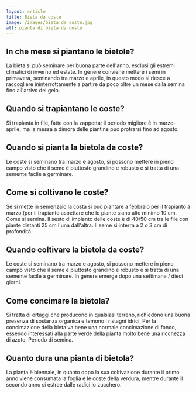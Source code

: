 ```yaml
---
layout: article
title: Bieta da coste
image: /images/bieta da coste.jpg
alt: pianta di bieta da coste
---
```


## In che mese si piantano le bietole?

La bieta si può seminare per buona parte dell'anno, esclusi gli estremi climatici di inverno ed estate. In genere conviene mettere i semi in primavera, seminando tra marzo e aprile, in questo modo si riesce a raccogliere ininterrottamente a partire da poco oltre un mese dalla semina fino all'arrivo del gelo.

## Quando si trapiantano le coste?

Si trapianta in file, fatte con la zappetta; il periodo migliore è in marzo-aprile, ma la messa a dimora delle piantine può protrarsi fino ad agosto.

## Quando si pianta la bietola da coste?

 Le coste si seminano tra marzo e agosto, si possono mettere in pieno campo visto che il seme è piuttosto grandino e robusto e si tratta di una semente facile a germinare.

## Come si coltivano le coste?

Se si mette in semenzaio la costa si può piantare a febbraio per il trapianto a marzo (per il trapianto aspettare che le piante siano alte minimo 10 cm. Come si semina. Il sesto di impianto delle coste è di 40/50 cm tra le file con piante distanti 25 cm l'una dall'altra. Il seme si interra a 2 o 3 cm di profondità.

## Quando coltivare la bietola da coste?

Le coste si seminano tra marzo e agosto, si possono mettere in pieno campo visto che il seme è piuttosto grandino e robusto e si tratta di una semente facile a germinare. In genere emerge dopo una settimana / dieci giorni.

## Come concimare la bietola?

Si tratta di ortaggi che producono in qualsiasi terreno, richiedono una buona presenza di sostanza organica e temono i ristagni idrici. Per la concimazione della bieta va bene una normale concimazione di fondo, essendo interessati alla parte verde della pianta molto bene una ricchezza di azoto. Periodo di semina.

## Quanto dura una pianta di bietola?

 La pianta è biennale, in quanto dopo la sua coltivazione durante il primo anno viene consumata la foglia e le coste della verdura, mentre durante il secondo anno si estrae dalle radici lo zucchero.

